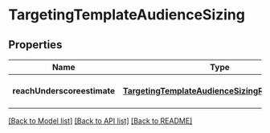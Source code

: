 # TargetingTemplateAudienceSizing

## Properties
Name | Type | Description | Notes
------------ | ------------- | ------------- | -------------
**reachUnderscoreestimate** | [**TargetingTemplateAudienceSizingReachEstimate**](TargetingTemplateAudienceSizingReachEstimate.md) |  | [optional] [default to null]

[[Back to Model list]](../README.md#documentation-for-models) [[Back to API list]](../README.md#documentation-for-api-endpoints) [[Back to README]](../README.md)


